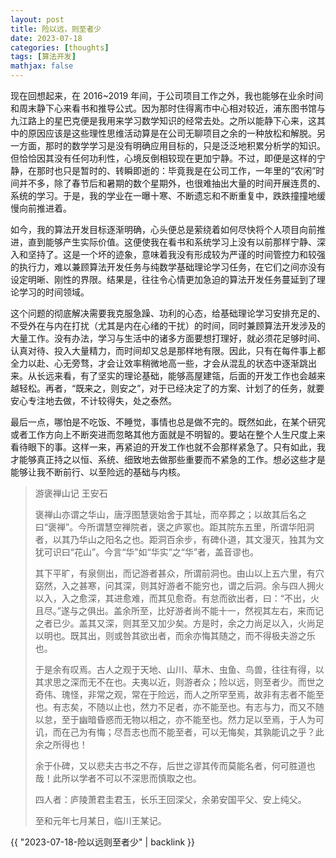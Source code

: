 ```yaml
---
layout: post
title: 险以远，则至者少
date: 2023-07-18
categories: [thoughts]
tags: [算法开发]
mathjax: false
---
```


现在回想起来，在 2016~2019 年间，于公司项目工作之外，我也能够在业余时间和周末静下心来看书和推导公式。因为那时住得离市中心相对较近，浦东图书馆与九江路上的星巴克便是我用来学习数学知识的经常去处。之所以能静下心来，这其中的原因应该是这些理性思维活动算是在公司无聊项目之余的一种放松和解脱。另一方面，那时的数学学习是没有明确应用目标的，只是泛泛地积累分析学的知识。但恰恰因其没有任何功利性，心境反倒相较现在更加宁静。不过，即便是这样的宁静，在那时也只是暂时的、转瞬即逝的：毕竟我是在公司工作，一年里的“农闲”时间并不多，除了春节后和暑期的数个星期外，也很难抽出大量的时间开展连贯的、系统的学习。于是，我的学业在一曝十寒、不断遗忘和不断重复中，跌跌撞撞地缓慢向前推进着。

如今，我的算法开发目标逐渐明确，心头便总是萦绕着如何尽快将个人项目向前推进，直到能够产生实际价值。这便使我在看书和系统学习上没有以前那样宁静、深入和坚持了。这是一个坏的迹象，意味着我没有形成较为严谨的时间管控力和较强的执行力，难以兼顾算法开发任务与纯数学基础理论学习任务，在它们之间亦没有设定明晰、刚性的界限。结果是，往往令心情更加急迫的算法开发任务蔓延到了理论学习的时间领域。

这个问题的彻底解决需要我克服急躁、功利的心态，给基础理论学习安排充足的、不受外在与内在打扰（尤其是内在心绪的干扰）的时间，同时兼顾算法开发涉及的大量工作。没有办法，学习与生活中的诸多方面要想打理好，就必须花足够时间、认真对待、投入大量精力，而时间却又总是那样地有限。因此，只有在每件事上都全力以赴、心无旁骛，才会让效率稍微地高一些，才会从混乱的状态中逐渐跳出来。从长远来看，有了坚实的理论基础，能够高屋建瓴，后面的开发工作也会越来越轻松。再者，“既来之，则安之”，对于已经决定了的方案、计划了的任务，就要安心专注地去做，不计较得失，处之泰然。

最后一点，哪怕是不吃饭、不睡觉，事情也总是做不完的。既然如此，在某个研究或者工作方向上不断突进而忽略其他方面就是不明智的。要站在整个人生尺度上来看待眼下的事。这样一来，再紧迫的开发工作也就不会那样紧急了。只有如此，我才能够真正持之以恒、系统、细致地去做那些重要而不紧急的工作。想必这些才是能够让我不断前行、以至险远的基础与内核。

> 游褒禅山记 王安石
> 
> 褒禅山亦谓之华山，唐浮图慧褒始舍于其址，而卒葬之；以故其后名之曰“褒禅”。今所谓慧空禅院者，褒之庐冢也。距其院东五里，所谓华阳洞者，以其乃华山之阳名之也。距洞百余步，有碑仆道，其文漫灭，独其为文犹可识曰“花山”。今言“华”如“华实”之“华”者，盖音谬也。
> 
> 其下平旷，有泉侧出，而记游者甚众，所谓前洞也。由山以上五六里，有穴窈然，入之甚寒，问其深，则其好游者不能穷也，谓之后洞。余与四人拥火以入，入之愈深，其进愈难，而其见愈奇。有怠而欲出者，曰：“不出，火且尽。”遂与之俱出。盖余所至，比好游者尚不能十一，然视其左右，来而记之者已少。盖其又深，则其至又加少矣。方是时，余之力尚足以入，火尚足以明也。既其出，则或咎其欲出者，而余亦悔其随之，而不得极夫游之乐也。
> 
> 于是余有叹焉。古人之观于天地、山川、草木、虫鱼、鸟兽，往往有得，以其求思之深而无不在也。夫夷以近，则游者众；险以远，则至者少。而世之奇伟、瑰怪，非常之观，常在于险远，而人之所罕至焉，故非有志者不能至也。有志矣，不随以止也，然力不足者，亦不能至也。有志与力，而又不随以怠，至于幽暗昏惑而无物以相之，亦不能至也。然力足以至焉，于人为可讥，而在己为有悔；尽吾志也而不能至者，可以无悔矣，其孰能讥之乎？此余之所得也！
> 
> 余于仆碑，又以悲夫古书之不存，后世之谬其传而莫能名者，何可胜道也哉！此所以学者不可以不深思而慎取之也。
> 
> 四人者：庐陵萧君圭君玉，长乐王回深父，余弟安国平父、安上纯父。
> 
> 至和元年七月某日，临川王某记。

{{ "2023-07-18-险以远则至者少" | backlink }}
